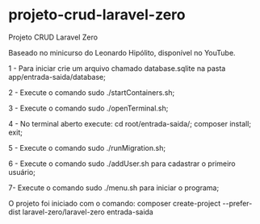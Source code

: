 # projeto-crud-laravel-zero

Projeto CRUD Laravel Zero

Baseado no minicurso do Leonardo Hipólito, disponível no YouTube.

1 - Para iniciar crie um arquivo chamado database.sqlite na pasta app/entrada-saida/database;

2 - Execute o comando sudo ./startContainers.sh;

3 - Execute o comando sudo ./openTerminal.sh;

4 - No terminal aberto execute: cd root/entrada-saida/; composer install; exit;

5 - Execute o comando sudo ./runMigration.sh;

6 - Execute o comando sudo ./addUser.sh para cadastrar o primeiro usuário;

7- Execute o comando sudo ./menu.sh para iniciar o programa;

O projeto foi iniciado com o comando: composer create-project --prefer-dist laravel-zero/laravel-zero entrada-saida
